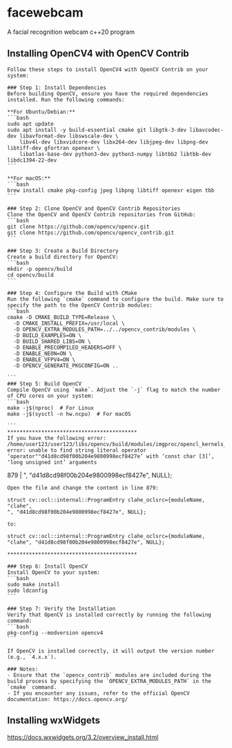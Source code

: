# facewebcam
A facial recognition webcam c++20 program

## Installing OpenCV4 with OpenCV Contrib

    Follow these steps to install OpenCV4 with OpenCV Contrib on your system:

    ### Step 1: Install Dependencies
    Before building OpenCV, ensure you have the required dependencies installed. Run the following commands:

    **For Ubuntu/Debian:**
    ```bash
    sudo apt update
    sudo apt install -y build-essential cmake git libgtk-3-dev libavcodec-dev libavformat-dev libswscale-dev \
        libv4l-dev libxvidcore-dev libx264-dev libjpeg-dev libpng-dev libtiff-dev gfortran openexr \
        libatlas-base-dev python3-dev python3-numpy libtbb2 libtbb-dev libdc1394-22-dev
    ```

    **For macOS:**
    ```bash
    brew install cmake pkg-config jpeg libpng libtiff openexr eigen tbb
    ```

    ### Step 2: Clone OpenCV and OpenCV Contrib Repositories
    Clone the OpenCV and OpenCV Contrib repositories from GitHub:
    ```bash
    git clone https://github.com/opencv/opencv.git
    git clone https://github.com/opencv/opencv_contrib.git
    ```

    ### Step 3: Create a Build Directory
    Create a build directory for OpenCV:
    ```bash
    mkdir -p opencv/build
    cd opencv/build
    ```

    ### Step 4: Configure the Build with CMake
    Run the following `cmake` command to configure the build. Make sure to specify the path to the OpenCV Contrib modules:
    ```bash
    cmake -D CMAKE_BUILD_TYPE=Release \
      -D CMAKE_INSTALL_PREFIX=/usr/local \
      -D OPENCV_EXTRA_MODULES_PATH=../../opencv_contrib/modules \
      -D BUILD_EXAMPLES=ON \
      -D BUILD_SHARED_LIBS=ON \
      -D ENABLE_PRECOMPILED_HEADERS=OFF \
      -D ENABLE_NEON=ON \
      -D ENABLE_VFPV4=ON \
      -D OPENCV_GENERATE_PKGCONFIG=ON ..

    ```
    ### Step 5: Build OpenCV
    Compile OpenCV using `make`. Adjust the `-j` flag to match the number of CPU cores on your system:
    ```bash
    make -j$(nproc)  # For Linux
    make -j$(sysctl -n hw.ncpu)  # For macOS

    ```
    ******************************************
    If you have the following error:
    /home/user123/user123/libs/opencv/build/modules/imgproc/opencl_kernels_imgproc.cpp:879:1: error: unable to find string literal operator ‘operator""d41d8cd98f00b204e9800998ecf8427e’ with ‘const char [3]’, ‘long unsigned int’ arguments
  879 | ", "d41d8cd98f00b204e9800998ecf8427e", NULL};

    Open the file and change the content in line 879:

    struct cv::ocl::internal::ProgramEntry clahe_oclsrc={moduleName, "clahe",
    ", "d41d8cd98f00b204e9800998ecf8427e", NULL};

    to:

    struct cv::ocl::internal::ProgramEntry clahe_oclsrc={moduleName, "clahe", "d41d8cd98f00b204e9800998ecf8427e", NULL};

    ******************************************

    ### Step 6: Install OpenCV
    Install OpenCV to your system:
    ```bash
    sudo make install
    sudo ldconfig
    ```

    ### Step 7: Verify the Installation
    Verify that OpenCV is installed correctly by running the following command:
    ```bash
    pkg-config --modversion opencv4
    ```

    If OpenCV is installed correctly, it will output the version number (e.g., `4.x.x`).

    ### Notes:
    - Ensure that the `opencv_contrib` modules are included during the build process by specifying the `OPENCV_EXTRA_MODULES_PATH` in the `cmake` command.
    - If you encounter any issues, refer to the official OpenCV documentation: https://docs.opencv.org/

## Installing wxWidgets
https://docs.wxwidgets.org/3.2/overview_install.html



